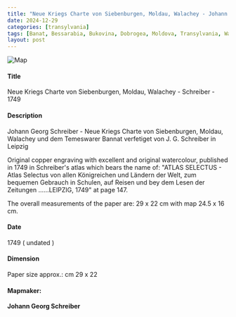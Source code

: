 ```yaml
---
title: "Neue Kriegs Charte von Siebenburgen, Moldau, Walachey - Johann Georg Schreiber - 1749"
date: 2024-12-29
categories: [transylvania]
tags: [Banat, Bessarabia, Bukovina, Dobrogea, Moldova, Transylvania, Wallachia]
layout: post
---
```

![Map](/transylvania-digital-antiques/assets/2024-04-07_015555.jpg "Map")
#### Title ####
Neue Kriegs Charte von Siebenburgen, Moldau, Walachey - Schreiber - 1749

#### Description ####
Johann Georg Schreiber - Neue Kriegs Charte von Siebenburgen, Moldau, Walachey und dem Temeswarer Bannat verfetiget von J. G. Schreiber in Leipzig

Original copper engraving with excellent and original watercolour, published in 1749 in Schreiber's atlas which bears the name of: "ATLAS SELECTUS - Atlas Selectus von allen Königreichen und Ländern der Welt, zum bequemen Gebrauch in Schulen, auf Reisen und bey dem Lesen der Zeitungen ......LEIPZIG, 1749" at page 147.

The overall measurements of the paper are: 29 x 22 cm with map 24.5 x 16 cm.

#### Date ####
1749 ( undated )

#### Dimension ####
Paper size approx.: cm 29  x 22

#### Mapmaker: ####
**Johann Georg Schreiber**